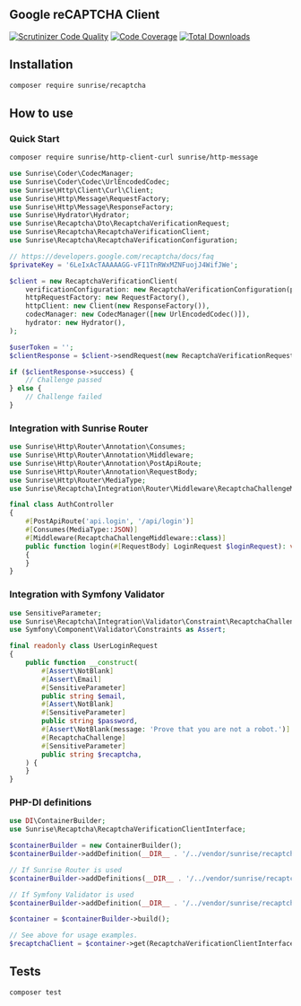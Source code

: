 ## Google reCAPTCHA Client

[![Scrutinizer Code Quality](https://scrutinizer-ci.com/g/sunrise-php/recaptcha/badges/quality-score.png?b=master)](https://scrutinizer-ci.com/g/sunrise-php/recaptcha/?branch=master)
[![Code Coverage](https://scrutinizer-ci.com/g/sunrise-php/recaptcha/badges/coverage.png?b=master)](https://scrutinizer-ci.com/g/sunrise-php/recaptcha/?branch=master)
[![Total Downloads](https://poser.pugx.org/sunrise/recaptcha/downloads?format=flat)](https://packagist.org/packages/sunrise/recaptcha)

## Installation

```bash
composer require sunrise/recaptcha
```

## How to use

### Quick Start

```bash
composer require sunrise/http-client-curl sunrise/http-message
```

```php
use Sunrise\Coder\CodecManager;
use Sunrise\Coder\Codec\UrlEncodedCodec;
use Sunrise\Http\Client\Curl\Client;
use Sunrise\Http\Message\RequestFactory;
use Sunrise\Http\Message\ResponseFactory;
use Sunrise\Hydrator\Hydrator;
use Sunrise\Recaptcha\Dto\RecaptchaVerificationRequest;
use Sunrise\Recaptcha\RecaptchaVerificationClient;
use Sunrise\Recaptcha\RecaptchaVerificationConfiguration;

// https://developers.google.com/recaptcha/docs/faq
$privateKey = '6LeIxAcTAAAAAGG-vFI1TnRWxMZNFuojJ4WifJWe';

$client = new RecaptchaVerificationClient(
    verificationConfiguration: new RecaptchaVerificationConfiguration(privateKey: $privateKey),
    httpRequestFactory: new RequestFactory(),
    httpClient: new Client(new ResponseFactory()),
    codecManager: new CodecManager([new UrlEncodedCodec()]),
    hydrator: new Hydrator(),
);

$userToken = '';
$clientResponse = $client->sendRequest(new RecaptchaVerificationRequest(userToken: $userToken));

if ($clientResponse->success) {
    // Challenge passed
} else {
    // Challenge failed
}
```

### Integration with Sunrise Router

```php
use Sunrise\Http\Router\Annotation\Consumes;
use Sunrise\Http\Router\Annotation\Middleware;
use Sunrise\Http\Router\Annotation\PostApiRoute;
use Sunrise\Http\Router\Annotation\RequestBody;
use Sunrise\Http\Router\MediaType;
use Sunrise\Recaptcha\Integration\Router\Middleware\RecaptchaChallengeMiddleware;

final class AuthController
{
    #[PostApiRoute('api.login', '/api/login')]
    #[Consumes(MediaType::JSON)]
    #[Middleware(RecaptchaChallengeMiddleware::class)]
    public function login(#[RequestBody] LoginRequest $loginRequest): void
    {
    }
}
```

### Integration with Symfony Validator

```php
use SensitiveParameter;
use Sunrise\Recaptcha\Integration\Validator\Constraint\RecaptchaChallenge;
use Symfony\Component\Validator\Constraints as Assert;

final readonly class UserLoginRequest
{
    public function __construct(
        #[Assert\NotBlank]
        #[Assert\Email]
        #[SensitiveParameter]
        public string $email,
        #[Assert\NotBlank]
        #[SensitiveParameter]
        public string $password,
        #[Assert\NotBlank(message: 'Prove that you are not a robot.')]
        #[RecaptchaChallenge]
        #[SensitiveParameter]
        public string $recaptcha,
    ) {
    }
}
```

### PHP-DI definitions

```php
use DI\ContainerBuilder;
use Sunrise\Recaptcha\RecaptchaVerificationClientInterface;

$containerBuilder = new ContainerBuilder();
$containerBuilder->addDefinition(__DIR__ . '/../vendor/sunrise/recaptcha/resources/definitions/recaptcha_verification.php');

// If Sunrise Router is used
$containerBuilder->addDefinitions(__DIR__ . '/../vendor/sunrise/recaptcha/resources/definitions/integration/router/middleware/recaptcha_challenge_middleware.php');

// If Symfony Validator is used
$containerBuilder->addDefinition(__DIR__ . '/../vendor/sunrise/recaptcha/resources/definitions/integration/validator/constraint/recaptcha_challenge_validator.php');

$container = $containerBuilder->build();

// See above for usage examples.
$recaptchaClient = $container->get(RecaptchaVerificationClientInterface::class);
```

## Tests

```bash
composer test
```

